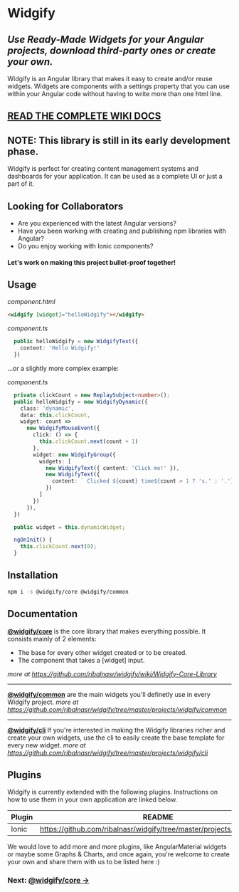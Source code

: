 # Widgify
## _Use Ready-Made Widgets for your Angular projects, download third-party ones or create your own._

Widgify is an Angular library that makes it easy to create and/or reuse widgets.
Widgets are components with a settings property that you can use within your Angular code without having to write more than one html line.

## [READ THE COMPLETE WIKI DOCS](https://github.com/ribalnasr/widgify/wiki)
## NOTE: This library is still in its early development phase.

Widgify is perfect for creating content management systems and dashboards for your application. It can be used as a complete UI or just a part of it.

## Looking for Collaborators

- Are you experienced with the latest Angular versions?
- Have you been working with creating and publishing npm libraries with Angular?
- Do you enjoy working with Ionic components?

#### Let's work on making this project bullet-proof together!


## Usage
_component.html_
```html
<widgify [widget]="helloWidgify"></widgify>
```
_component.ts_
```ts
  public helloWidgify = new WidgifyText({
    content: 'Hello Widgify!'
  })
```

...or a slightly more complex example:

_component.ts_
```ts
  private clickCount = new ReplaySubject<number>();
  public helloWidgify = new WidgifyDynamic({
    class: 'dynamic',
    data: this.clickCount,
    widget: count =>
      new WidgifyMouseEvent({
        click: () => {
          this.clickCount.next(count + 1)
        },
        widget: new WidgifyGroup({
          widgets: [
            new WidgifyText({ content: 'Click me!' }),
            new WidgifyText({
              content: ` Clicked ${count} time${count > 1 ? 's.' : '.'}`
            })
          ]
        })
      }),
  })

  public widget = this.dynamicWidget;

  ngOnInit() {
    this.clickCount.next(0);
  }
```


## Installation

```sh
npm i -s @widgify/core @widgify/common
```

## Documentation

[__@widgify/core__](https://github.com/ribalnasr/widgify/wiki/Widgify-Core-Library) is the core library that makes everything possible.
It consists mainly of 2 elements:
- The base for every other widget created or to be created.
- The <widgify> component that takes a [widget] input.

_more at https://github.com/ribalnasr/widgify/wiki/Widgify-Core-Library_

----

[__@widgify/common__](https://github.com/ribalnasr/widgify/tree/master/projects/widgify/common) are the main widgets you'll definetly use in every Widgify project.
_more at https://github.com/ribalnasr/widgify/tree/master/projects/widgify/common_

----

[__@widgify/cli__](https://github.com/ribalnasr/widgify/tree/master/projects/widgify/cli) If you're interested in making the Widgify libraries richer and create your own widgets, use the cli to easily create the base template for every new widget.
_more at https://github.com/ribalnasr/widgify/tree/master/projects/widgify/cli_


## Plugins

Widgify is currently extended with the following plugins.
Instructions on how to use them in your own application are linked below.

| Plugin | README                                                                  |
|--------|-------------------------------------------------------------------------|
| Ionic  | https://github.com/ribalnasr/widgify/tree/master/projects/widgify/ionic |


We would love to add more and more plugins, like AngularMaterial widgets or maybe some Graphs & Charts, and once again, you're welcome to create your own and share them with us to be listed here :)

### Next: [__@widgify/core →__](https://github.com/ribalnasr/widgify/wiki/Widgify-Core-Library)
